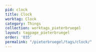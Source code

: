 ```yaml
---
pid: clock
title: Clock
worktag: Clock
category: Things
collection: worktags_pieterbruegel
layout: tagpage_pieterbruegel
order: '035'
permalink: "/pieterbruegel/tags/clock/"
---
```

